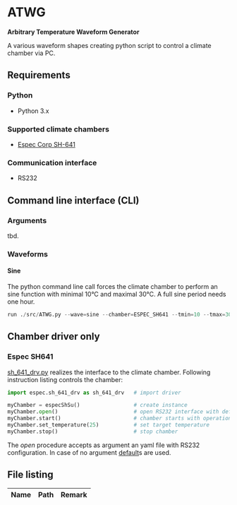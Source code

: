 # ATWG
__Arbitrary Temperature Waveform Generator__

A various waveform shapes creating python script to control a climate chamber via PC.


## Requirements

### Python
 * Python 3.x

### Supported climate chambers
 * [Espec Corp SH-641](https://espec.com/na/products/model/sh_641)

### Communication interface
 * RS232


## Command line interface (CLI)

### Arguments
tbd.

### Waveforms

#### Sine

The python command line call forces the climate chamber to perform an sine function with minimal 10°C and maximal 30°C. A full sine period needs one hour.

```python
run ./src/ATWG.py --wave=sine --chamber=ESPEC_SH641 --tmin=10 --tmax=30 --period=1h
```


## Chamber driver only

### Espec SH641
[sh_641_drv.py](https://github.com/akaeba/ATWG/blob/master/espec/sh_641_drv.py) realizes the interface to the climate chamber. Following instruction listing controls the chamber:

```python
import espec.sh_641_drv as sh_641_drv   # import driver

myChamber = especShSu()                 # create instance
myChamber.open()                        # open RS232 interface with defaults
myChamber.start()                       # chamber starts with operation
myChamber.set_temperature(25)           # set target temperature
myChamber.stop()                        # stop chamber
```

The _open_ procedure accepts as argument an yaml file with RS232 configuration. In case of no argument [default](https://github.com/akaeba/ATWG/blob/master/espec/sh_if_default.yaml)s are used.


## File listing

| Name | Path | Remark |
| ---- | ---- | ------ |
